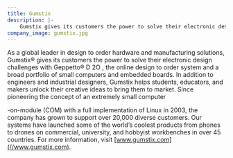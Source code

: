```yaml
---
title: Gumstix
description: |-
    Gumstix gives its customers the power to solve their electronic design challenges with Geppetto D 2O ,­ the online design­ to­ order system­­ and a broad portfolio of small computers and embedded boards.
company_image: gumstix.jpg
---
```

As a global leader in design­ to­ order hardware and manufacturing solutions, Gumstix® gives its customers the power to solve their electronic design challenges with Geppetto® D 2O ,­ the online design­ to­ order system­­ and a broad portfolio of small computers and embedded boards. In addition to engineers and industrial designers, Gumstix helps students, educators, and makers unlock their creative ideas to bring them to market. Since pioneering the concept of an extremely small computer­

-on­-module (COM) with a full implementation of Linux in 2003, the company has grown to support over 20,000 diverse customers. Our systems have launched some of the world’s coolest products ­from phones to drones ­on commercial, university, and hobbyist workbenches in over 45 countries. For more information, visit [www.gumstix.com](//www.gumstix.com).
